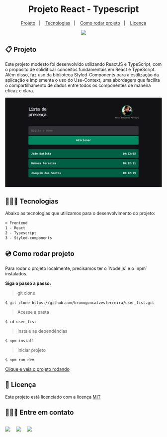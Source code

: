   <h1 align="center">Projeto React - Typescript</h1>

  <p align="center">
    <a href="#-projeto">Projeto</a>&nbsp;&nbsp;&nbsp;|&nbsp;&nbsp;&nbsp;
    <a href="#-tecnologias">Tecnologias</a>&nbsp;&nbsp;&nbsp;|&nbsp;&nbsp;&nbsp;
    <a href="#-como-rodar-projeto">Como rodar projeto</a>&nbsp;&nbsp;&nbsp;|&nbsp;&nbsp;&nbsp;
    <a href="#-licença">Licença</a>
  </p>

  <p align="center">
    <img src="https://img.shields.io/static/v1?label=license&message=MIT&color=49AA26&labelColor=000000" />
  </p>

  ## 📋 Projeto
  
  <p>
    Este projeto modesto foi desenvolvido utilizando ReactJS e TypeScript, com o propósito de solidificar conceitos fundamentais em React e TypeScript. Além disso, faz uso da biblioteca Styled-Components para a estilização da aplicação e implementa o uso do Use-Context, uma abordagem que facilita o compartilhamento de dados entre todos os componentes de maneira eficaz e clara.
  </p>

  <img
    src=".github/image.png">

 ## 👨🏻‍💻 Tecnologias
  <p>
    Abaixo as tecnologias que utilizamos para o desenvolvimento do projeto:

    > Frontend
    1 - React
    2 - Typescript
    3 - Styled-components
  </p>

  ## 💿 Como rodar projeto
  
  <p>Para rodar o projeto localmente, precisamos ter o `Node.js` e o `npm` instalados.</p>

  <Strong>Siga o passo a passo:</Strong>

  > git clone
  ```
  $ git clone https://github.com/brunogoncalvesferreira/user_list.git
  ```

  > Acesse a pasta
  ```
  $ cd user_list
  ```

  > Instale as dependências
  ```
  $ npm install
  ```

  > Iniciar projeto
  ```
  $ npm run dev
  ```
  <a href="https://user-list-eight-lake.vercel.app/">Clique e veja o projeto rodando</a>

  ## 📝 Licença
  
  Este projeto está licenciado com a licença [MIT](https://github.com/brunogoncalvesferreira/treine.me/blob/main/LICENSE)

  <h2>🙋🏻‍♂️ Entre em contato<h2>
  <div style="display: flex;">
    <a href="https://www.linkedin.com/in/bruno-goncalves-ferreira/" target="_blank"><img src="https://img.shields.io/badge/-LinkedIn-%230077B5?style=for-the-badge&logo=linkedin&logoColor=white" style="margin-right: 2vw" target="_blank"></a>
    <a href="mailto:brunogoncalveferreira@outlook.com"><img src="https://img.shields.io/badge/-Outlook-%23333?style=for-the-badge&logo=outlook&logoColor=blue" style="margin-right: 2vw" target="_blank"></a> 
    <a href="https://www.instagram.com/brunogonferreira/" target="_blank"><img src="https://img.shields.io/badge/-Instagram-%23E4405F?style=for-the-badge&logo=instagram&logoColor=white" target="_blank"></a>
  </div>
